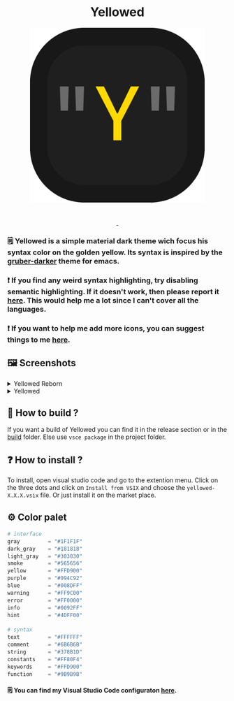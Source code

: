 <div align="center">
	<h1>Yellowed</h1>
</div>

<div align="center">
	<img width="400px" src="./resources/logo.png" alt="">
</div>

<br>

<div align="center">
	<img src="https://img.shields.io/visual-studio-marketplace/r/gael-lopes-da-silva.yellowed?style=for-the-badge&labelColor=000000" alt="">
	<img src="https://img.shields.io/visual-studio-marketplace/d/gael-lopes-da-silva.yellowed?style=for-the-badge&labelColor=000000" alt="">
	<img src="https://img.shields.io/visual-studio-marketplace/v/gael-lopes-da-silva.yellowed?style=for-the-badge&labelColor=000000" alt="">
</div>

<div align="center">
	<a href="./LICENSE.md">
		<img src="https://img.shields.io/badge/license-BSD%203--Clause-blue?style=for-the-badge&labelColor=000000" alt="">
	</a>
	<a href="https://vscodethemes.com/e/gael-lopes-da-silva.yellowed/yellowed-reborn?language=javascript">
		<img src="https://img.shields.io/badge/preview-click_here_to_see_a_web_preview-blue?style=for-the-badge&labelColor=000000" alt="">
	</a>
</div>

### 🗒️ Yellowed is a simple material dark theme wich focus his syntax color on the golden yellow. Its syntax is inspired by the [gruber-darker](https://github.com/rexim/gruber-darker-theme) theme for emacs.

### ❗ If you find any weird syntax highlighting, try disabling semantic highlighting. If it doesn't work, then please report it [here](https://github.com/Gael-Lopes-Da-Silva/YellowedVSCode/issues/new/choose). This would help me a lot since I can't cover all the languages.

### ❗ If you want to help me add more icons, you can suggest things to me [here](https://github.com/Gael-Lopes-Da-Silva/YellowedVSCode/issues/new/choose).

## 🖼️ Screenshots
<details> <summary>Yellowed Reborn</summary>
	<img src="./screenshots/yellowed_reborn_1.png" alt="">
	<img src="./screenshots/yellowed_reborn_2.png" alt="">
</details>

<details> <summary>Yellowed</summary>
	<img src="./screenshots/yellowed_1.png" alt="">
	<img src="./screenshots/yellowed_2.png" alt="">
</details>

## 🧱 How to build ?
If you want a build of Yellowed you can find it in the release section or in the [build](./build/) folder. Else use `vsce package` in the project folder.

## ❓ How to install ?
To install, open visual studio code and go to the extention menu. Click on the three dots and click on `Install from VSIX` and choose the `yellowed-X.X.X.vsix` file. Or just install it on the market place.

## ⚙️ Color palet
~~~py
# interface
gray         = "#1F1F1F"
dark_gray    = "#181818"
light_gray   = "#303030"
smoke        = "#565656"
yellow       = "#FFD900"
purple       = "#994C92"
blue         = "#008DFF"
warning      = "#FF9C00"
error        = "#FF0000"
info         = "#0092FF"
hint         = "#4DFF00"

# syntax
text         = "#FFFFFF"
comment      = "#6B6B6B"
string       = "#378B1D"
constants    = "#FF80F4"
keywords     = "#FFD900"
function     = "#9B9B9B"
~~~

#### 🗒️ You can find my Visual Studio Code configuraton [here](https://github.com/Gael-Lopes-Da-Silva/MyVscodeConfig).
